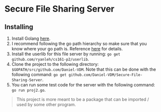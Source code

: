 # Secure File Sharing Server
## Installing
1) Install Golang [here](https://golang.org/doc/install).
2) I recommend following the go path hierarchy so make sure that you know where your go path is. Reference [here](https://github.com/golang/go/wiki/SettingGOPATH) 
for details.
3) Install the userlib for this file server by running: `go get github.com/ryanleh/cs161-p2/userlib`.
4) Clone the project to the following directory: `$GOPATH/src/github.com/Daniel-VDM`. Note that this can be done with 
the following command: `go get github.com/Daniel-VDM/Secure-File-Sharing-Server`.
5) You can run some test code for the server with the following command: `go run proj2.go`.
> This project is more meant to be a package that can be imported / used by some other program.
